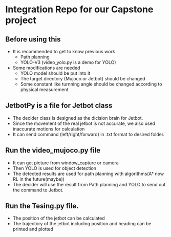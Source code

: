# Integration Repo for our Capstone project
## Before using this 
* It is recommended to get to know previous work
  * Path planning 
  * YOLO-V3 (video_yolo.py is a demo for YOLO)
* Some modifications are needed 
  * YOLO model should be put into it 
  * The target directory (Mujoco or Jetbot) should be changed 
  * Some constant like turnning angle should be changed according to physical measurement 

## JetbotPy is a file for Jetbot class 
* The decider class is designed as the dicision brain for Jetbot.
* Since the movement of the real jetbot is not accurate, we also used inaccurate motions for calculation
* It can send command (left/right/forward) in .txt format to desired folder.

## Run the video_mujoco.py file
* It can get picture from window_capture or camera 
* Then YOLO is used for object detection 
* The detected results are used for path planning with algorithms(A* now RL in the future(maybe)) 
* The decider will use the result from Path planning and YOLO to send out the command to Jetbot.

## Run the Tesing.py file. 
* The position of the jetbot can be calculated 
* The trajectory of the jetbot including position and heading can be printed and plotted 

